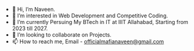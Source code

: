- 👋 Hi, I’m Naveen.
- 👀 I’m interested in Web Development and Competitive Coding.
- 🌱 I’m currently Persuing My BTech in IT at IIIT Allahabad, Starting from 2023 till 2027.
- 💞️ I’m looking to collaborate on Projects.
- 📫 How to reach me, Email - officialmafianaveen@gmail.com

<!---
KraitOPP/KraitOPP is a ✨ special ✨ repository because its `README.md` (this file) appears on your GitHub profile.
You can click the Preview link to take a look at your changes.
--->
